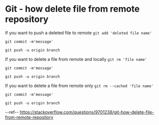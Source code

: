 # Git - how delete file from remote repository

If you want to push a deleted file to remote
`git add 'deleted file name'`

`git commit -m'message'`

`git push -u origin branch`


If you want to delete a file from remote and locally
`git rm 'file name'`

`git commit -m'message'`

`git push -u origin branch`

If you want to delete a file from remote only
`git rm --cached 'file name'`

`git commit -m'message'`

`git push -u origin branch`


--ref--
https://stackoverflow.com/questions/9701238/git-how-delete-file-from-remote-repository